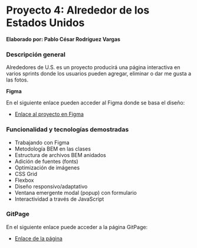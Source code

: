 # Proyecto 4: Alrededor de los Estados Unidos

**Elaborado por: Pablo César Rodríguez Vargas**

### Descripción general

Alrededores de U.S. es un proyecto producirá una página interactiva en varios sprints donde los usuarios pueden agregar, eliminar o dar me gusta a las fotos.

**Figma**

En el siguiente enlace pueden acceder al Figma donde se basa el diseño:

- [Enlace al proyecto en Figma](https://www.figma.com/file/zXzLVGc4KNVm3FMTsAnQnH/WEB%2C-Sprint-4%3A-Alrededor-de-los-EEUU-%7C-desktop-%2B-mobile?node-id=0%3A1)

### Funcionalidad y tecnologías demostradas

- Trabajando con Figma
- Metodología BEM en las clases
- Estructura de archivos BEM anidados
- Adición de fuentes (fonts)
- Optimización de imágenes
- CSS Grid
- Flexbox
- Diseño responsivo/adaptativo
- Ventana emergente modal (popup) con formulario
- Interactividad a través de JavaScript

### GitPage

En el siguiente enlace puede acceder a la página GitPage:

- [Enlace de la página](https://pablocero17.github.io/web_project_4_esp/)
